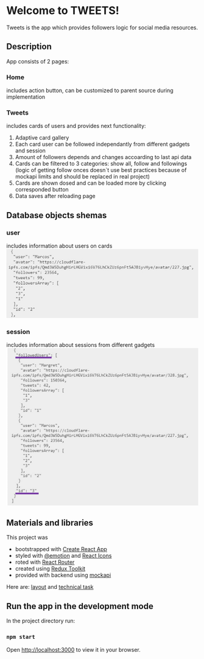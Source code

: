 # Welcome to TWEETS!

Tweets is the app which provides followers logic for social media resources. 

## Description

App consists of 2 pages:

### Home 
includes action button, can be customized to parent source during implementation

### Tweets
includes cards of users and provides next functionality:

1. Adaptive card gallery
2. Each card user can be followed independantly from different gadgets and session
3. Amount of followers depends and changes accoarding to last api data
4. Cards can be filtered to 3 categories: show all, follow and followings (logic of getting follow onces doesn`t use best practices because of mockapi limits and should be replaced in real project)
5. Cards are shown dosed and can be loaded more by clicking corresponded button
6. Data saves after reloading page

## Database objects shemas

### user
includes information about users on cards
![userSchema](./assets/user-sample.jpg)

### session
includes information about sessions from different gadgets
![userSchema](./assets/session-sample.png)

## Materials and libraries

This project was 
- bootstrapped with [Create React App](https://github.com/facebook/create-react-app)
- styled with [@emotion](https://emotion.sh/docs/introduction) and [React Icons](https://react-icons.github.io/react-icons/)
- roted with [React Router](https://reactrouter.com/en/main)
- created using [Redux Toolkit](https://redux-toolkit.js.org/)
- provided with backend using [mockapi](https://mockapi.io/)

Here are:
[layout](https://www.figma.com/file/zun1oP6NmS2Lmgbcj6e1IG/Test?type=design&node-id=0-1&mode=design) and [technical task](https://drive.google.com/file/d/1XQnUiuhy6zndS8wN9ZonHZV6Iu0esiA1/view)

## Run the app in the development mode

In the project directory run:
### `npm start`
Open [http://localhost:3000](http://localhost:3000) to view it in your browser.
